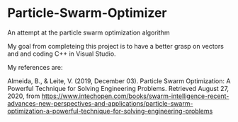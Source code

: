 # Particle-Swarm-Optimizer
An attempt at the particle swarm optimization algorithm

My goal from completeing this project is to have a better grasp on vectors and and coding C++ in Visual Studio.

My references are:

Almeida, B., &amp; Leite, V. (2019, December 03). Particle Swarm Optimization: A Powerful Technique for Solving Engineering Problems. Retrieved August 27, 2020, from https://www.intechopen.com/books/swarm-intelligence-recent-advances-new-perspectives-and-applications/particle-swarm-optimization-a-powerful-technique-for-solving-engineering-problems
